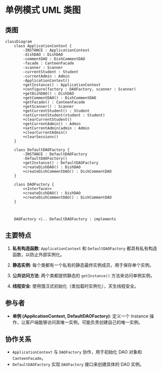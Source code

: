 # 单例模式 UML 类图

## 类图

```mermaid
classDiagram
    class ApplicationContext {
        -INSTANCE : ApplicationContext
        -dishDAO : DishDAO
        -commentDAO : DishCommentDAO
        -facade : CanteenFacade
        -scanner : Scanner
        -currentStudent : Student
        -currentAdmin : Admin
        -ApplicationContext()
        +getInstance() : ApplicationContext
        +configure(factory : DAOFactory, scanner : Scanner)
        +getDishDAO() : DishDAO
        +getCommentDAO() : DishCommentDAO
        +getFacade() : CanteenFacade
        +getScanner() : Scanner
        +getCurrentStudent() : Student
        +setCurrentStudent(student : Student)
        +clearCurrentStudent()
        +getCurrentAdmin() : Admin
        +setCurrentAdmin(admin : Admin
        +clearCurrentAdmin()
        +clearSessions()
    }

    class DefaultDAOFactory {
        -INSTANCE : DefaultDAOFactory
        -DefaultDAOFactory()
        +getInstance() : DefaultDAOFactory
        +createDishDAO() : DishDAO
        +createDishCommentDAO() : DishCommentDAO
    }

    class DAOFactory {
        <<Interface>>
        +createDishDAO() : DishDAO
        +createDishCommentDAO() : DishCommentDAO
    }



    DAOFactory <|.. DefaultDAOFactory : implements
```

## 主要特点

1. **私有构造函数**: `ApplicationContext` 和 `DefaultDAOFactory` 都具有私有构造函数，以防止外部实例化。

2. **静态实例**: 每个类都有一个私有的静态最终实例成员，用于保存单个实例。

3. **公共访问方法**: 两个类都提供静态的 `getInstance()` 方法来访问单例实例。

4. **线程安全**: 使用饿汉式初始化（类加载时实例化），天生线程安全。

## 参与者

- **单例 (ApplicationContext, DefaultDAOFactory)**: 定义一个 Instance 操作，让客户端能够访问其唯一实例。可能负责创建自己的唯一实例。

## 协作关系

- `ApplicationContext` 与 `DAOFactory` 协作，用于初始化 DAO 对象和 `CanteenFacade`。
- `DefaultDAOFactory` 实现 `DAOFactory` 接口来创建具体的 DAO 实例。

